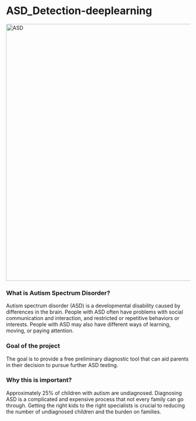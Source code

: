 # ASD_Detection-deeplearning

<img align="center" alt="ASD" width = 700 src="https://www-cdn.halza.com/wp-content/uploads/2020/03/Blog-thumbnail-autism-1.jpg">
<br>
<h3> What is Autism Spectrum Disorder?</h3>
Autism spectrum disorder (ASD) is a developmental disability caused by differences in the brain. People with ASD often have problems with social communication and interaction, and restricted or repetitive behaviors or interests. People with ASD may also have different ways of learning, moving, or paying attention.
<h3> Goal of the project</h3>
The goal is to provide a free preliminary diagnostic tool that can aid parents in their decision to pursue further ASD testing.
<h3>Why this is important?</h3>
Approximately 25% of children with autism are undiagnosed. Diagnosing ASD is a complicated and expensive process that not every family can go through. Getting the right kids to the right specialists is crucial to reducing the number of undiagnosed children and the burden on families.

